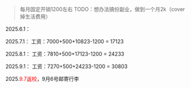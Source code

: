 > 每月固定开销1200左右
> TODO：想办法搞份副业，做到一个月2k（cover掉生活费用）

2025.6.1：

2025.7.1：
工资：7000+500+10823-1200 = 17123

2025.8.1：
工资：7810+500+17123-1200 = 24233

2025.9.1：
工资：7270+500+24233-1200 = 30803

2025.<font color="#ff0000">9.7返校</font>，9月6号邮寄行李

